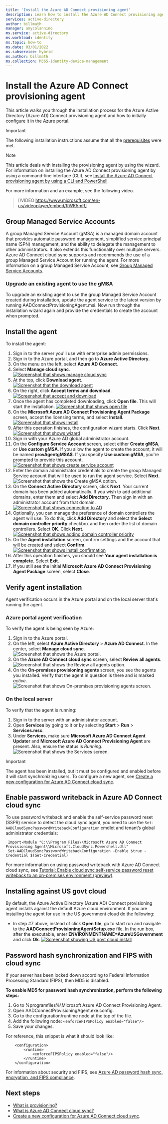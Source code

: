 ```yaml
---
title: 'Install the Azure AD Connect provisioning agent'
description: Learn how to install the Azure AD Connect provisioning agent and how to configure it in the Azure portal.
services: active-directory
author: billmath
manager: amycolannino
ms.service: active-directory
ms.workload: identity
ms.topic: how-to
ms.date: 03/01/2022
ms.subservice: hybrid
ms.author: billmath
ms.collection: M365-identity-device-management
---
```


# Install the Azure AD Connect provisioning agent
This article walks you through the installation process for the Azure Active Directory (Azure AD) Connect provisioning agent and how to initially configure it in the Azure portal.

>[!IMPORTANT]
>The following installation instructions assume that all the [prerequisites](how-to-prerequisites.md) were met.

>[!NOTE]
>This article deals with installing the provisioning agent by using the wizard. For information on installing the Azure AD Connect provisioning agent by using a command-line interface (CLI), see [Install the Azure AD Connect provisioning agent by using a CLI and PowerShell](how-to-install-pshell.md).

For more information and an example, see the following video.

> [!VIDEO https://www.microsoft.com/en-us/videoplayer/embed/RWK5mR]

## Group Managed Service Accounts
A group Managed Service Account (gMSA) is a managed domain account that provides automatic password management, simplified service principal name (SPN) management, and the ability to delegate the management to other administrators. It also extends this functionality over multiple servers. Azure AD Connect cloud sync supports and recommends the use of a group Managed Service Account for running the agent. For more information on a group Managed Service Account, see [Group Managed Service Accounts](how-to-prerequisites.md#group-managed-service-accounts).


### Upgrade an existing agent to use the gMSA
To upgrade an existing agent to use the group Managed Service Account created during installation, update the agent service to the latest version by running AADConnectProvisioningAgent.msi. Now run through the installation wizard again and provide the credentials to create the account when prompted.

## Install the agent

To install the agent:

 1. Sign in to the server you'll use with enterprise admin permissions.
 2. Sign in to the Azure portal, and then go to **Azure Active Directory**.
 3. On the menu on the left, select **Azure AD Connect**.
 4. Select **Manage cloud sync**.
     [![Screenshot that shows manage cloud sync](media/how-to-install/new-install-1.png)](media/how-to-install/new-install-1.png#lightbox)</br>
 5. At the top, click **Download agent**.
    [![Screenshot that the download agent](media/how-to-install/new-install-2.png)](media/how-to-install/new-install-2.png#lightbox)</br>
 7. On the right, click **Accept terms and download**.
   [![Screenshot that accept and download](media/how-to-install/new-install-3.png)](media/how-to-install/new-install-3.png#lightbox)</br>
 9. Once the agent has completed downloading, click **Open file**.  This will start the installation.
    [![Screenshot that shows open file](media/how-to-install/new-install-4.png)](media/how-to-install/new-install-4.png#lightbox)</br>
 10. On the **Microsoft Azure AD Connect Provisioning Agent Package** screen, accept the licensing terms, and select **Install**.
  [![Screenshot that shows install](media/how-to-install/new-install-5.png)](media/how-to-install/new-install-5.png#lightbox)</br>
 11. After this operation finishes, the configuration wizard starts. Click **Next**.
 [![Screenshot that shows wizard](media/how-to-install/new-install-6.png)](media/how-to-install/new-install-6.png#lightbox)</br>
 13. Sign in with your Azure AD global administrator account.
 14. On the **Configure Service Account** screen, select either **Create gMSA**, or **Use custom gMSA**. If you allow the agent to create the account, it will be named **provAgentgMSA$**. If you specify **Use custom gMSA**, you're prompted to provide this account.
 [![Screenshot that shows create service account](media/how-to-install/new-install-7.png)](media/how-to-install/new-install-7.png#lightbox)</br>
 15. Enter the domain administrator credentials to create the group Managed Service account that will be used to run the agent service. Select **Next**.
  ![Screenshot that shows the Create gMSA option.](media/how-to-install/install-12.png)</br>
 16. On the **Connect Active Directory** screen, click **Next**.  Your current domain has been added automatically.  If you wish to add additional domains, enter them and select **Add Directory**. Then sign in with an administrator account from that domain.
 [![Screenshot that shows connecting to AD](media/how-to-install/new-install-8.png)](media/how-to-install/new-install-8.png#lightbox)</br>
 17. Optionally, you can manage the preference of domain controllers the agent will use.  To do this, click **Add Directory** and select the **Select domain controller priority** checkbox and then order the list of domain controllers. Select **OK**.  Click **Next**.
    [![Screenshot that shows adding domain controller priority](media/how-to-install/new-install-10.png)](media/how-to-install/new-install-10.png#lightbox)</br>
 18. On the **Agent installation** screen, confirm settings and the account that will be created and select **Confirm**.
  [![Screenshot that shows install confirmation](media/how-to-install/new-install-11.png)](media/how-to-install/new-install-11.png#lightbox)</br>
 20. After this operation finishes, you should see **Your agent installation is complete.** Select **Exit**.
 21. If you still see the initial **Microsoft Azure AD Connect Provisioning Agent Package** screen, select **Close**.

## Verify agent installation
Agent verification occurs in the Azure portal and on the local server that's running the agent.

### Azure portal agent verification
To verify the agent is being seen by Azure:

 1. Sign in to the Azure portal.
 2. On the left, select **Azure Active Directory** > **Azure AD Connect**. In the center, select **Manage cloud sync**.
    ![Screenshot that shows the Azure portal.](media/how-to-install/install-6.png)</br>
 3. On the **Azure AD Connect cloud sync** screen, select **Review all agents**.
    ![Screenshot that shows the Review all agents option.](media/how-to-install/install-7.png)</br>
 4.  On the **On-premises provisioning agents** screen, you see the agents you installed. Verify that the agent in question is there and is marked *active*.
    ![Screenshot that shows On-premises provisioning agents screen.](media/how-to-install/verify-1.png)</br>

### On the local server
To verify that the agent is running:

1. Sign in to the server with an administrator account.
2. Open **Services** by going to it or by selecting **Start** > **Run** > **Services.msc**.
3. Under **Services**, make sure **Microsoft Azure AD Connect Agent Updater** and **Microsoft Azure AD Connect Provisioning Agent** are present.  Also, ensure the status is *Running*.
 ![Screenshot that shows the Services screen.](media/how-to-install/troubleshoot-1.png)

>[!IMPORTANT]
>The agent has been installed, but it must be configured and enabled before it will start synchronizing users. To configure a new agent, see [Create a new configuration for Azure AD Connect cloud sync](how-to-configure.md).

## Enable password writeback in Azure AD Connect cloud sync 

To use password writeback and enable the self-service password reset (SSPR) service to detect the cloud sync agent, you need to use the `Set-AADCloudSyncPasswordWritebackConfiguration` cmdlet and tenant’s global administrator credentials: 

  ```   
   Import-Module "C:\\Program Files\\Microsoft Azure AD Connect Provisioning Agent\\Microsoft.CloudSync.Powershell.dll" 
   Set-AADCloudSyncPasswordWritebackConfiguration -Enable $true -Credential $(Get-Credential)
  ```

For more information on using password writeback with Azure AD Connect cloud sync, see [Tutorial: Enable cloud sync self-service password reset writeback to an on-premises environment (preview)](../../active-directory/authentication/tutorial-enable-cloud-sync-sspr-writeback.md).

## Installing against US govt cloud
By default, the Azure Active Directory (Azure AD) Connect provisioning agent installs against the default Azure cloud environment.  If you are installing the agent for use in the US government cloud do the following:

- In step #7 above, instead of click **Open file**, go to start run and navigate to the **AADConnectProvisioningAgentSetup.exe** file.  In the run box, after the executable, enter **ENVIRONMENTNAME=AzureUSGovernment** and click **Ok**.
 [![Screenshot showing US govt cloud install](media/how-to-install/new-install-12.png)](media/how-to-install/new-install-12.png#lightbox)</br>

## Password hash synchronization and FIPS with cloud sync
If your server has been locked down according to Federal Information Processing Standard (FIPS), then MD5 is disabled.

**To enable MD5 for password hash synchronization, perform the following steps:**

1. Go to %programfiles%\Microsoft Azure AD Connect Provisioning Agent.
2. Open AADConnectProvisioningAgent.exe.config.
3. Go to the configuration/runtime node at the top of the file.
4. Add the following node: `<enforceFIPSPolicy enabled="false"/>`
5. Save your changes.

For reference, this snippet is what it should look like:

```
    <configuration>
        <runtime>
            <enforceFIPSPolicy enabled="false"/>
        </runtime>
    </configuration>
```

For information about security and FIPS, see [Azure AD password hash sync, encryption, and FIPS compliance](https://blogs.technet.microsoft.com/enterprisemobility/2014/06/28/aad-password-sync-encryption-and-fips-compliance/).


## Next steps 

- [What is provisioning?](what-is-provisioning.md)
- [What is Azure AD Connect cloud sync?](what-is-cloud-sync.md)
- [Create a new configuration for Azure AD Connect cloud sync](how-to-configure.md).

